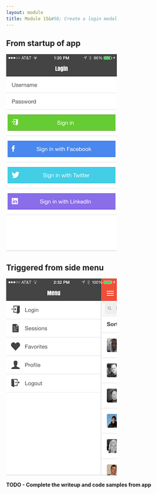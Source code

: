 ```yaml
---
layout: module
title: Module 15&#58; Create a login modal
---
```


## From startup of app 
![](images/app/login.png)

## Triggered from side menu
![](images/app/side-menu.png)

**TODO - Complete the writeup and code samples from app**